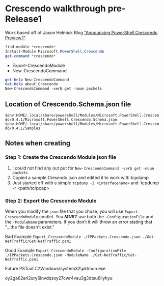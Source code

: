 # Crescendo walkthrough pre-Release1

Work based off of Jason Helmick Blog ["Announcing PowerShell Crescendo Preview.1"](https://devblogs.microsoft.com/powershell/announcing-powershell-crescendo-preview-1/)

```powershell
find-module *crescendo*
Install-Module Microsoft.PowerShell.Crescendo
get-command *crescendo*
```

* Export-CrescendoModule  
* New-CrescendoCommand  

```powershell
get-help New-CrescendoCommand
Get-Help about_Crescendo
New-CrescendoCommand -verb get -noun packets
```

## Location of Crescendo.Schema.json file

`$env:HOME/.local/share/powershell/Modules/Microsoft.PowerShell.Crescendo/0.4.1/Microsoft.PowerShell.Crescendo.Schema.json`
`$env:HOME/.local/share/powershell/Modules/Microsoft.PowerShell.Crescendo/0.4.1/Samples`

## Notes when creating

### Step 1: Create the Crescendo Module json file

1. I could not find any out put for `New-CrescendoCommand -verb get -noun packets`
2. Copied a sample Cresendo.json and edited it to work with tcpdump
3. Just started off with a simple `tcpdump -i <interfacename>` and `tcpdump -r <path/to/pcap>

### Step 2: Export the Crescendo Module

When you modify the `json` file that you chose, you will use `Export-CrescendoModule` cmdlet.  You ***MUST*** use both the `-ConfigurationFile` and the `-ModuleName` parameters.  If you don't it will throw an error stating that "...the file doesn't exist."

Bad Example `Export-CrescendoModule ./IPPackets.Crescendo.json ./Get-NetTraffic/Get-NetTraffic.psm1`

Good Example `Export-CrescendoModule -ConfigurationFile ./IPPackets.Crescendo.json -ModuleName ./Get-NetTraffic/Get-NetTraffic.psm1`

Future PSTool C:\Windows\system32\pktmon.exe


oy2ga62erl2ury6lnvdqsoy27cwr4vau3g3dtsu6llyhyu